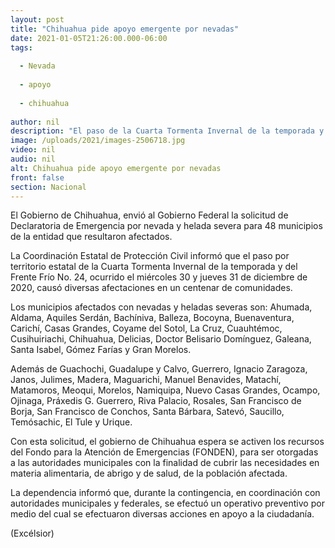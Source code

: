 ```yaml
---
layout: post
title: "Chihuahua pide apoyo emergente por nevadas"
date: 2021-01-05T21:26:00.000-06:00
tags:
  
  - Nevada
  
  - apoyo
  
  - chihuahua
  
author: nil
description: "El paso de la Cuarta Tormenta Invernal de la temporada y del Frente Frío No. 24, ocurrido el miércoles 30 y jueves 31 de diciembre de 2020, causó diversas afectaciones en un centenar de comunidades"
image: /uploads/2021/images-2506718.jpg
video: nil
audio: nil
alt: Chihuahua pide apoyo emergente por nevadas
front: false
section: Nacional
---
```


El Gobierno de Chihuahua, envió al Gobierno Federal la solicitud de Declaratoria de Emergencia por nevada y helada severa para 48 municipios de la entidad que resultaron afectados.

La Coordinación Estatal de Protección Civil informó que el paso por territorio estatal de la Cuarta Tormenta Invernal de la temporada y del Frente Frío No. 24, ocurrido el miércoles 30 y jueves 31 de diciembre de 2020, causó diversas afectaciones en un centenar de comunidades.

Los municipios afectados con nevadas y heladas severas son: Ahumada, Aldama, Aquiles Serdán, Bachíniva, Balleza, Bocoyna, Buenaventura, Carichí, Casas Grandes, Coyame del Sotol, La Cruz, Cuauhtémoc, Cusihuiriachi, Chihuahua, Delicias, Doctor Belisario Domínguez, Galeana, Santa Isabel, Gómez Farías y Gran Morelos.

Además de Guachochi, Guadalupe y Calvo, Guerrero, Ignacio Zaragoza, Janos, Julimes, Madera, Maguarichi, Manuel Benavides, Matachí, Matamoros, Meoqui, Morelos, Namiquipa, Nuevo Casas Grandes, Ocampo, Ojinaga, Práxedis G. Guerrero, Riva Palacio, Rosales, San Francisco de Borja, San Francisco de Conchos, Santa Bárbara, Satevó, Saucillo, Temósachic, El Tule y Urique.

Con esta solicitud, el gobierno de Chihuahua espera se activen los recursos del Fondo para la Atención de Emergencias (FONDEN), para ser otorgadas a las autoridades municipales con la finalidad de cubrir las necesidades en materia alimentaria, de abrigo y de salud, de la población afectada.

La dependencia informó que, durante la contingencia, en coordinación con autoridades municipales y federales, se efectuó un operativo preventivo por medio del cual se efectuaron diversas acciones en apoyo a la ciudadanía.

(Excélsior)